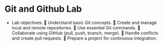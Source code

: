 # Git and Github Lab
- Lab objectives:
 Understand basic Git concepts. 
 Create and manage local and remote repositories. 
 Use essential Git commands. 
 Collaborate using GitHub (pull, push, branch, merge). 
 Handle conflicts and create pull requests. 
 Prepare a project for continuous integration. 
